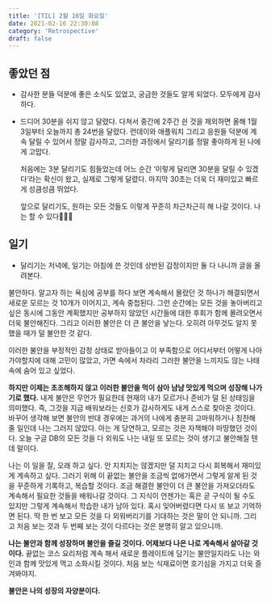 ```yaml
---
title: '[TIL] 2월 16일 화요일'
date: 2021-02-16 22:30:08
category: 'Retrospective'
draft: false
---
```


## 좋았던 점
- 감사한 분들 덕분에 좋은 소식도 있었고, 궁금한 것들도 알게 되었다. 모두에게 감사하다.
- 드디어 30분을 쉬지 않고 달렸다. 다쳐서 중간에 2주간 쉰 것을 제외하면 올해 1월 3일부터 오늘까지 총 24번을 달렸다. 런데이와 애플워치 그리고 응원들 덕분에 계속 달릴 수 있어서 정말 감사하고, 그러한 과정에서 달리기를 정말 좋아하게 된 나에게 고맙다.

  처음에는 3분 달리기도 힘들었는데 어느 순간 ‘이렇게 달리면 30분을 달릴 수 있겠다’라는 확신이 왔고, 실제로 그렇게 달렸다. 마지막 30초는 더욱 더 재미있고 빠르게 성큼성큼 뛰었다.

  앞으로 달리기도, 원하는 모든 것들도 이렇게 꾸준히 차근차근히 해 나갈 것이다. 나는 할 수 있다🏃🏻‍♀️

## 일기
- 달리기는 저녁에, 일기는 아침에 쓴 것인데 상반된 감정이지만 둘 다 나니까 글을 올려본다.
  
불안하다. 알고자 하는 욕심에 공부를 하다 보면 계속해서 몰랐던 것 하나가 해결되면서 새로운 모르는 것 10개가 이어지고, 계속 중첩된다. 그런 순간에는 모든 것을 놓아버리고 싶은 동시에 그동안 계획했지만 공부하지 않았던 시간들에 대한 후회가 함께 몰려오면서 더욱 불안해진다. 그리고 이러한 불안은 더 큰 불안을 낳는다. 오히려 아무것도 알지 못했을 때가 덜 불안한 것 같다. 

이러한 불안을 부정적인 감정 상태로 받아들이고 이 부족함으로 어디서부터 어떻게 나아가야할지에 대해 고민이 많았고, 가면 속에서 차라리 그러한 불안을 느끼지도 않는 나태 속에 숨어 있고 싶었다.

**하지만 이제는 초조해하지 않고 이러한 불안을 먹이 삼아 냠냠 맛있게 먹으며 성장해 나가기로 했다.**
내게 불안은 무언가 필요한데 현재의 내가 모르거나 준비가 덜 된 상태임을 의미했다. 즉, 그것을 지금 배워보라는 신호가 감사하게도 내게 스스로 찾아온 것이다. 바꾸어 생각해 보면 불안의 반대 경우에는 과거의 나에게 충분히 고마워하거나 칭찬해 줄 일인데 나는 그러지 않았다. 아는 게 당연하고, 모르는 것은 자책해야 마땅했던 것이다.
오늘 구글 DB의 모든 것을 다 외워도 나는 내일 또 모르는 것이 생기고 불안해질 텐데 말이다. 

나는 이 일을 잘, 오래 하고 싶다. 안 지치지는 않겠지만 덜 지치고 다시 회복해서 재미있게 계속하고 싶다.
그러기 위해 이 끝없는 불안을 조금씩 없애가면서 그렇게 알게 된 것을 꾸준하게 기록하고, 복습할 것이다. 조금 해결한 불안이 더 큰 불안을 가져오더라도 계속해서 필요한 것들을 배워나갈 것이다. 그 지식이 언젠가는 혹은 곧 구식이 될 수도 있지만 그렇게 계속해서 학습한 내가 남아 있다. 혹시 잊어버렸다면 다시 또 보고 기억하면 된다. 딱 한 번 보고  모든 것을 다 외워버리기를 기대하는 것은 말이 안 되니까. 그리고 처음 보는 것과 두 번째 보는 것이 다르다는 것은 분명히 알고 있으니까.

**나는 불안과 함께 성장하며 불안을 즐길 것이다. 어제보다 나은 나로 계속해서 살아갈 것이다.** 끝없는 코스 요리처럼 계속 해서 새로운 플레이트에 담기는 불안일지라도 나는 와인과 함께 맛있게 먹고 소화시킬 것이다. 처음 보는 식재료이면 호기심을 가지고 더욱 즐겨봐야지.  

**불안은 나의 성장의 자양분이다.**

